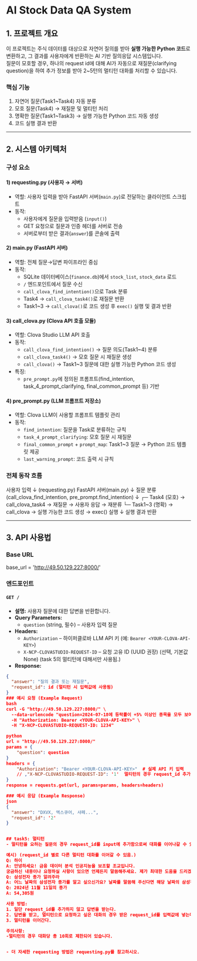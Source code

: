 # AI Stock Data QA System

## 1. 프로젝트 개요
이 프로젝트는 주식 데이터를 대상으로 자연어 질의를 받아 **실행 가능한 Python 코드**로 변환하고, 그 결과를 사용자에게 반환하는 AI 기반 질의응답 시스템입니다.  
질문이 모호할 경우, 하나의 request id에 대해 AI가 자동으로 재질문(clarifying question)을 하여 추가 정보를 받아 2~5턴의 멀티턴 대화를 처리할 수 있습니다.

### 핵심 기능
1. 자연어 질문(Task1~Task4) 자동 분류
2. 모호 질문(Task4) → 재질문 및 멀티턴 처리
3. 명확한 질문(Task1~Task3) → 실행 가능한 Python 코드 자동 생성
4. 코드 실행 결과 반환

---

## 2. 시스템 아키텍처

### 구성 요소
#### 1) requesting.py (사용자 → 서버)
- 역할: 사용자 입력을 받아 FastAPI 서버(`main.py`)로 전달하는 클라이언트 스크립트
- 동작:
  - 사용자에게 질문을 입력받음 (`input()`)
  - GET 요청으로 질문과 인증 헤더를 서버로 전송
  - 서버로부터 받은 결과(`answer`)를 콘솔에 출력

#### 2) main.py (FastAPI 서버)
- 역할: 전체 질문→답변 파이프라인 중심
- 동작:
  - SQLite 데이터베이스(`finance.db`)에서 `stock_list`, `stock_data` 로드
  - `/` 엔드포인트에서 질문 수신
  - `call_clova_find_intention()`으로 Task 분류
  - Task4 → `call_clova_task4()`로 재질문 반환
  - Task1~3 → `call_clova()`로 코드 생성 후 `exec()` 실행 및 결과 반환

#### 3) call_clova.py (Clova API 호출 모듈)
- 역할: Clova Studio LLM API 호출
- 동작:
  - `call_clova_find_intention()` → 질문 의도(Task1~4) 분류
  - `call_clova_task4()` → 모호 질문 시 재질문 생성
  - `call_clova()` → Task1~3 질문에 대한 실행 가능한 Python 코드 생성
- 특징:
  - `pre_prompt.py`에 정의된 프롬프트(find_intention, task_4_prompt_clarifying, final_common_prompt 등) 기반

#### 4) pre_prompt.py (LLM 프롬프트 저장소)
- 역할: Clova LLM이 사용할 프롬프트 템플릿 관리
- 동작:
  - `find_intention`: 질문을 Task로 분류하는 규칙
  - `task_4_prompt_clarifying`: 모호 질문 시 재질문
  - `final_common_prompt` + `prompt_map`: Task1~3 질문 → Python 코드 템플릿 제공
  - `last_warning_prompt`: 코드 출력 시 규칙

### 전체 동작 흐름
사용자 입력
↓ (requesting.py)
FastAPI 서버(main.py)
↓
질문 분류 (call_clova_find_intention, pre_prompt.find_intention)
↓
┌─ Task4 (모호) → call_clova_task4 → 재질문 → 사용자 응답 → 재분류
└─ Task1~3 (명확) → call_clova → 실행 가능한 코드 생성 → exec() 실행
↓
실행 결과 반환

---

## 3. API 사용법

### Base URL
base_url = 'http://49.50.129.227:8000/'  

### 엔드포인트
#### `GET /`
- **설명:** 사용자 질문에 대한 답변을 반환합니다.
- **Query Parameters:**
  - `question` (string, 필수) – 사용자 입력 질문
- **Headers:**
  - `Authorization` – 하이퍼클로바 LLM API 키 (예: `Bearer <YOUR-CLOVA-API-KEY>`)
  - `X-NCP-CLOVASTUDIO-REQUEST-ID` – 요청 고유 ID (UUID 권장) (선택, 기본값 None) (task 5의 멀티턴에 대해서만 사용됨.)
- **Response:**
```json
{
  "answer": "질의 결과 또는 재질문",
  "request_id": id (멀티턴 시 입력값에 사용됨)
}
### 예시 요청 (Example Request)
bash
curl -G "http://49.50.129.227:8000/" \
  --data-urlencode "question=2024-07-18에 등락률이 +5% 이상인 종목을 모두 보여줘" \
  -H "Authorization: Bearer <YOUR-CLOVA-API-KEY>" \
  -H "X-NCP-CLOVASTUDIO-REQUEST-ID: 1234"

python
url = "http://49.50.129.227:8000/"
params = {
    "question": question
}
headers = {
    "Authorization": "Bearer <YOUR-CLOVA-API-KEY>"  # 실제 API 키 입력
    // ,"X-NCP-CLOVASTUDIO-REQUEST-ID": '1'  멀티턴의 경우 request_id 추가
}
response = requests.get(url, params=params, headers=headers)

### 예시 응답 (Example Response)
json
{
  "answer": "DXVX, 엑스큐어, 샤페...",
  "request_id": '2'
}


## task5: 멀티턴
- 멀티턴을 요하는 질문의 경우 request_id를 input에 추가함으로써 대화를 이어나갈 수 있음.

예시) (request_id 별로 다른 멀티턴 대화를 이어갈 수 있음.)
Q: 하이
A: 안녕하세요! 금융 데이터 분석 인공지능을 보조할 조교입니다. 
궁금하신 내용이나 요청하실 사항이 있으면 언제든지 말씀해주세요. 제가 최대한 도움을 드리겠습니다.
Q: 삼성전자 종가 알려주라
A: 어느 날짜의 삼성전자 종가를 알고 싶으신가요? 날짜를 말씀해 주신다면 해당 날짜의 삼성전자 종가를 알려드리겠습니다.
Q: 2024년 11월 11일의 종가
A: 54,305원

사용 방법:
1. 일단 request_id를 추가하지 않고 답변을 받는다.
2. 답변을 받고, 멀티턴으로 요청하고 싶은 대화의 경우 받은 request_id를 입력값에 넣는다.
3. 멀티턴을 이어간다.

주의사항:
-멀티턴의 경우 대화당 총 10회로 제한되어 있습니다.


- 더 자세한 requesting 방법은 requesting.py를 참고하시오.